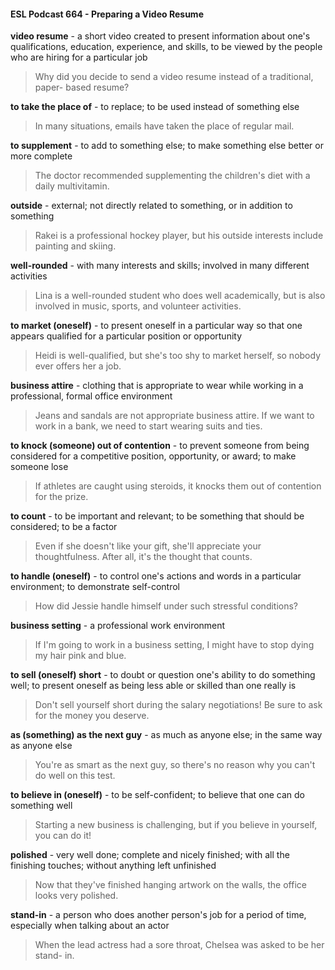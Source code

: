 #### ESL Podcast 664 - Preparing a Video Resume

**video resume** - a short video created to present information about one's
qualifications, education, experience, and skills, to be viewed by the people who
are hiring for a particular job

> Why did you decide to send a video resume instead of a traditional, paper-
based resume?

**to take the place of** - to replace; to be used instead of something else

> In many situations, emails have taken the place of regular mail.

**to supplement** - to add to something else; to make something else better or
more complete

> The doctor recommended supplementing the children's diet with a daily
multivitamin.

**outside** - external; not directly related to something, or in addition to something

> Rakei is a professional hockey player, but his outside interests include painting
and skiing.

**well-rounded** - with many interests and skills; involved in many different
activities

> Lina is a well-rounded student who does well academically, but is also involved
in music, sports, and volunteer activities.

**to market (oneself)** - to present oneself in a particular way so that one appears
qualified for a particular position or opportunity

> Heidi is well-qualified, but she's too shy to market herself, so nobody ever offers
her a job.

**business attire** - clothing that is appropriate to wear while working in a
professional, formal office environment

> Jeans and sandals are not appropriate business attire. If we want to work in a
bank, we need to start wearing suits and ties.

**to knock (someone) out of contention** - to prevent someone from being
considered for a competitive position, opportunity, or award; to make someone
lose

> If athletes are caught using steroids, it knocks them out of contention for the
prize.

**to count** - to be important and relevant; to be something that should be
considered; to be a factor

> Even if she doesn't like your gift, she'll appreciate your thoughtfulness. After
all, it's the thought that counts.

**to handle (oneself)** - to control one's actions and words in a particular
environment; to demonstrate self-control

> How did Jessie handle himself under such stressful conditions?

**business setting** - a professional work environment

> If I'm going to work in a business setting, I might have to stop dying my hair
pink and blue.

**to sell (oneself) short** - to doubt or question one's ability to do something well;
to present oneself as being less able or skilled than one really is

> Don't sell yourself short during the salary negotiations! Be sure to ask for the
money you deserve.

**as (something) as the next guy** - as much as anyone else; in the same way as
anyone else

> You're as smart as the next guy, so there's no reason why you can't do well on
this test.

**to believe in (oneself)** - to be self-confident; to believe that one can do
something well

> Starting a new business is challenging, but if you believe in yourself, you can do
it!

**polished** - very well done; complete and nicely finished; with all the finishing
touches; without anything left unfinished

> Now that they've finished hanging artwork on the walls, the office looks very
polished.

**stand-in** - a person who does another person's job for a period of time,
especially when talking about an actor

> When the lead actress had a sore throat, Chelsea was asked to be her stand-
in.

